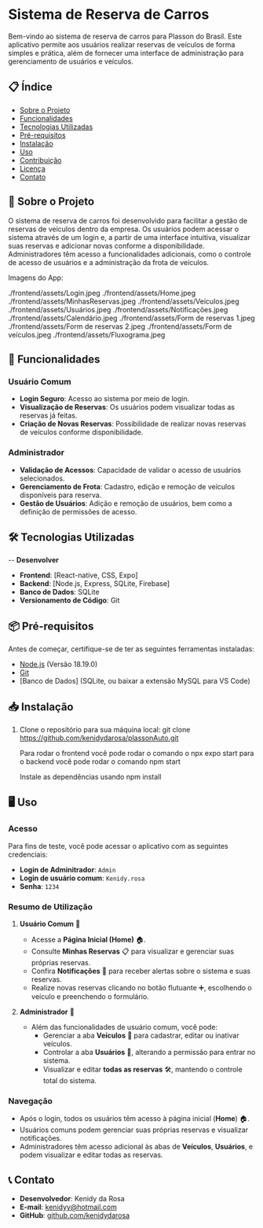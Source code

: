 # Sistema de Reserva de Carros

Bem-vindo ao sistema de reserva de carros para Plasson do Brasil. Este aplicativo permite aos usuários realizar reservas de veículos de forma simples e prática, além de fornecer uma interface de administração para gerenciamento de usuários e veículos.

## 📋 Índice

- [Sobre o Projeto](#sobre-o-projeto)
- [Funcionalidades](#funcionalidades)
- [Tecnologias Utilizadas](#tecnologias-utilizadas)
- [Pré-requisitos](#pré-requisitos)
- [Instalação](#instalação)
- [Uso](#uso)
- [Contribuição](#contribuição)
- [Licença](#licença)
- [Contato](#contato)

## 📖 Sobre o Projeto

O sistema de reserva de carros foi desenvolvido para facilitar a gestão de reservas de veículos dentro da empresa. Os usuários podem acessar o sistema através de um login e, a partir de uma interface intuitiva, visualizar suas reservas e adicionar novas conforme a disponibilidade. Administradores têm acesso a funcionalidades adicionais, como o controle de acesso de usuários e a administração da frota de veículos.

Imagens do App:

./frontend/assets/Login.jpeg
./frontend/assets/Home.jpeg
./frontend/assets/MinhasReservas.jpeg
./frontend/assets/Veículos.jpeg
./frontend/assets/Usuários.jpeg
./frontend/assets/Notificações.jpeg
./frontend/assets/Calendário.jpeg
./frontend/assets/Form de reservas 1.jpeg
./frontend/assets/Form de reservas 2.jpeg
./frontend/assets/Form de veículos.jpeg
./frontend/assets/Fluxograma.jpeg


## 🚀 Funcionalidades

### Usuário Comum
- **Login Seguro**: Acesso ao sistema por meio de login.
- **Visualização de Reservas**: Os usuários podem visualizar todas as reservas já feitas.
- **Criação de Novas Reservas**: Possibilidade de realizar novas reservas de veículos conforme disponibilidade.

### Administrador
- **Validação de Acessos**: Capacidade de validar o acesso de usuários selecionados.
- **Gerenciamento de Frota**: Cadastro, edição e remoção de veículos disponíveis para reserva.
- **Gestão de Usuários**: Adição e remoção de usuários, bem como a definição de permissões de acesso.

## 🛠️ Tecnologias Utilizadas

-- **Desenvolver**
- **Frontend**: [React-native, CSS, Expo]
- **Backend**: [Node.js, Express, SQLite, Firebase]
- **Banco de Dados**: SQLite
- **Versionamento de Código**: Git

## 📦 Pré-requisitos

Antes de começar, certifique-se de ter as seguintes ferramentas instaladas:

- [Node.js](https://nodejs.org/en/) (Versão 18.19.0)
- [Git](https://git-scm.com/)
- [Banco de Dados] (SQLite, ou baixar a extensão MySQL para VS Code)

## 📥 Instalação

1. Clone o repositório para sua máquina local:
   git clone https://github.com/kenidydarosa/plassonAuto.git

   Para rodar o frontend você pode rodar o comando o npx expo start
   para o backend você pode rodar o comando npm start

   Instale as dependências usando npm install

## 🖥️ Uso

### Acesso
Para fins de teste, você pode acessar o aplicativo com as seguintes credenciais:  
- **Login de Adminitrador**: `Admin`  
- **Login de usuário comum**: `Kenidy.rosa`  
- **Senha**: `1234`

### Resumo de Utilização

1. **Usuário Comum** 👤  
   - Acesse a **Página Inicial (Home)** 🏠.  
   - Consulte **Minhas Reservas** 📋 para visualizar e gerenciar suas próprias reservas.  
   - Confira **Notificações** 🔔 para receber alertas sobre o sistema e suas reservas.  
   - Realize novas reservas clicando no botão flutuante ➕, escolhendo o veículo e preenchendo o formulário.  

2. **Administrador** 🔑  
   - Além das funcionalidades de usuário comum, você pode:  
     - Gerenciar a aba **Veículos** 🚗 para cadastrar, editar ou inativar veículos.  
     - Controlar a aba **Usuários** 👥, alterando a permissão para entrar no sistema.  
     - Visualizar e editar **todas as reservas** 🛠️, mantendo o controle total do sistema.  

### Navegação
- Após o login, todos os usuários têm acesso à página inicial (**Home**) 🏠.  
- Usuários comuns podem gerenciar suas próprias reservas e visualizar notificações.  
- Administradores têm acesso adicional às abas de **Veículos**, **Usuários**, e podem visualizar e editar todas as reservas.

## 📞 Contato

- **Desenvolvedor**: Kenidy da Rosa  
- **E-mail**: [kenidyy@hotmail.com](mailto:kenidyy@hotmail.com)  
- **GitHub**: [github.com/kenidydarosa](https://github.com/kenidydarosa) 

